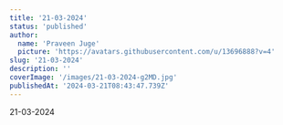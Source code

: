 ```yaml
---
title: '21-03-2024'
status: 'published'
author:
  name: 'Praveen Juge'
  picture: 'https://avatars.githubusercontent.com/u/13696888?v=4'
slug: '21-03-2024'
description: ''
coverImage: '/images/21-03-2024-g2MD.jpg'
publishedAt: '2024-03-21T08:43:47.739Z'
---
```


21-03-2024